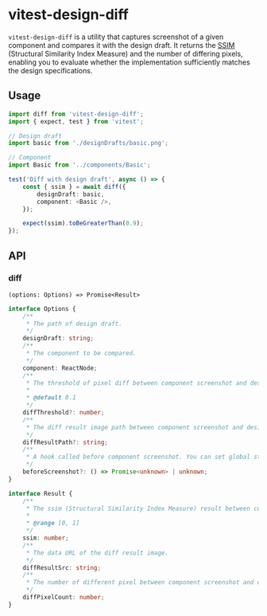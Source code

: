 # vitest-design-diff

`vitest-design-diff` is a utility that captures screenshot of a given component and compares it with the design draft.
It returns the [SSIM](https://en.wikipedia.org/wiki/Structural_similarity_index_measure#:~:text=The%20structural%20similarity%20index%20measure,the%20similarity%20between%20two%20images.) (Structural Similarity Index Measure) and the number of differing pixels, enabling you to evaluate whether the implementation sufficiently matches the design specifications.

## Usage

```typescript jsx
import diff from 'vitest-design-diff';
import { expect, test } from 'vitest';

// Design draft
import basic from './designDrafts/basic.png';

// Component
import Basic from '../components/Basic';

test('Diff with design draft', async () => {
    const { ssim } = await diff({
        designDraft: basic,
        component: <Basic />,
    });

    expect(ssim).toBeGreaterThan(0.9);
});
```

## API

### diff

`(options: Options) => Promise<Result>`

```typescript
interface Options {
    /**
     * The path of design draft.
     */
    designDraft: string;
    /**
     * The component to be compared.
     */
    component: ReactNode;
    /**
     * The threshold of pixel diff between component screenshot and design draft.
     *
     * @default 0.1
     */
    diffThreshold?: number;
    /**
     * The diff result image path between component screenshot and design draft.
     */
    diffResultPath?: string;
    /**
     * A hook called before component screenshot. You can set global styles, load fonts or do some interaction here.
     */
    beforeScreenshot?: () => Promise<unknown> | unknown;
}
```

```typescript
interface Result {
    /**
     * The ssim (Structural Similarity Index Measure) result between component screenshot and design draft.
     *
     * @range [0, 1]
     */
    ssim: number;
    /**
     * The data URL of the diff result image.
     */
    diffResultSrc: string;
    /**
     * The number of different pixel between component screenshot and design draft.
     */
    diffPixelCount: number;
}
```
